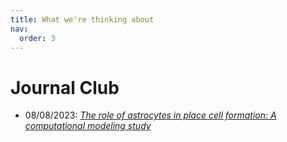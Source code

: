 ```yaml
---
title: What we're thinking about
nav:
  order: 3
---
```


Journal Club
======
* 08/08/2023: [*The role of astrocytes in place cell formation: A computational modeling study*](https://link.springer.com/article/10.1007/s10827-022-00828-6)